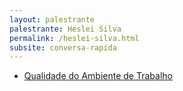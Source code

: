 ```yaml
---
layout: palestrante
palestrante: Heslei Silva
permalink: /heslei-silva.html
subsite: conversa-rapida
---
```


* [Qualidade do Ambiente de Trabalho](/conversa-rapida/heslei-silva-qualidade-do-ambiente-de-trabalho)
